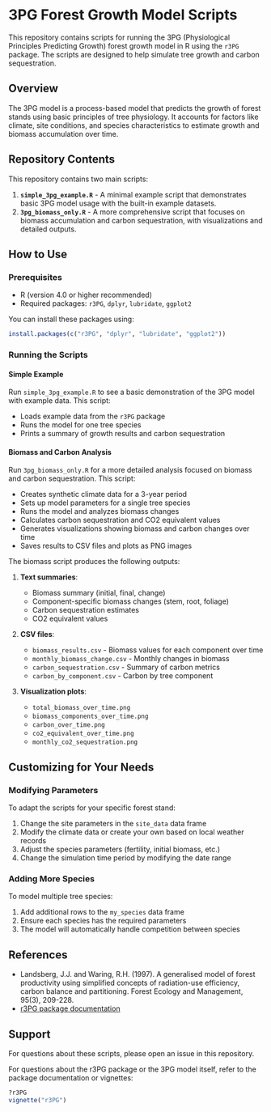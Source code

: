 # 3PG Forest Growth Model Scripts

This repository contains scripts for running the 3PG (Physiological Principles Predicting Growth) forest growth model in R using the `r3PG` package. The scripts are designed to help simulate tree growth and carbon sequestration.

## Overview

The 3PG model is a process-based model that predicts the growth of forest stands using basic principles of tree physiology. It accounts for factors like climate, site conditions, and species characteristics to estimate growth and biomass accumulation over time.

## Repository Contents

This repository contains two main scripts:

1. **`simple_3pg_example.R`** - A minimal example script that demonstrates basic 3PG model usage with the built-in example datasets.
2. **`3pg_biomass_only.R`** - A more comprehensive script that focuses on biomass accumulation and carbon sequestration, with visualizations and detailed outputs.

## How to Use

### Prerequisites

- R (version 4.0 or higher recommended)
- Required packages: `r3PG`, `dplyr`, `lubridate`, `ggplot2`

You can install these packages using:

```r
install.packages(c("r3PG", "dplyr", "lubridate", "ggplot2"))
```

### Running the Scripts

#### Simple Example

Run `simple_3pg_example.R` to see a basic demonstration of the 3PG model with example data. This script:

- Loads example data from the `r3PG` package
- Runs the model for one tree species
- Prints a summary of growth results and carbon sequestration

#### Biomass and Carbon Analysis

Run `3pg_biomass_only.R` for a more detailed analysis focused on biomass and carbon sequestration. This script:

- Creates synthetic climate data for a 3-year period
- Sets up model parameters for a single tree species
- Runs the model and analyzes biomass changes
- Calculates carbon sequestration and CO2 equivalent values
- Generates visualizations showing biomass and carbon changes over time
- Saves results to CSV files and plots as PNG images

The biomass script produces the following outputs:

1. **Text summaries**:
   - Biomass summary (initial, final, change)
   - Component-specific biomass changes (stem, root, foliage)
   - Carbon sequestration estimates
   - CO2 equivalent values

2. **CSV files**:
   - `biomass_results.csv` - Biomass values for each component over time
   - `monthly_biomass_change.csv` - Monthly changes in biomass
   - `carbon_sequestration.csv` - Summary of carbon metrics
   - `carbon_by_component.csv` - Carbon by tree component

3. **Visualization plots**:
   - `total_biomass_over_time.png`
   - `biomass_components_over_time.png`
   - `carbon_over_time.png`
   - `co2_equivalent_over_time.png`
   - `monthly_co2_sequestration.png`

## Customizing for Your Needs

### Modifying Parameters

To adapt the scripts for your specific forest stand:

1. Change the site parameters in the `site_data` data frame
2. Modify the climate data or create your own based on local weather records
3. Adjust the species parameters (fertility, initial biomass, etc.)
4. Change the simulation time period by modifying the date range

### Adding More Species

To model multiple tree species:

1. Add additional rows to the `my_species` data frame
2. Ensure each species has the required parameters
3. The model will automatically handle competition between species

## References

- Landsberg, J.J. and Waring, R.H. (1997). A generalised model of forest productivity using simplified concepts of radiation-use efficiency, carbon balance and partitioning. Forest Ecology and Management, 95(3), 209-228.
- [r3PG package documentation](https://CRAN.R-project.org/package=r3PG)

## Support

For questions about these scripts, please open an issue in this repository.

For questions about the r3PG package or the 3PG model itself, refer to the package documentation or vignettes:

```r
?r3PG
vignette("r3PG")
``` 